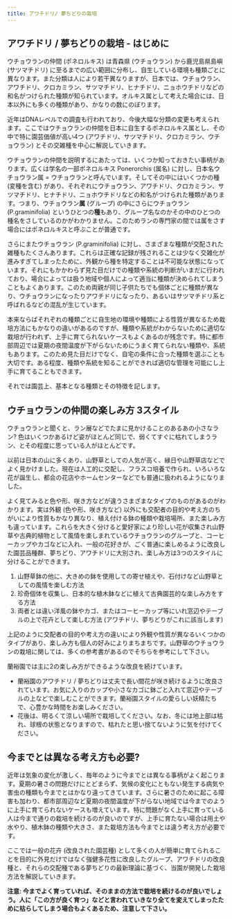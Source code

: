 ```yaml
---
title: アワチドリ/ 夢ちどりの栽培
---
```

## アワチドリ / 夢ちどりの栽培 - はじめに
ウチョウランの仲間 (ポネロルキス) は青森県 (ウチョウラン) から鹿児島県島嶼 (サツマチドリ) に至るまでの広い範囲に分布し、自生している環境も種類ごとに異なります。また分類は人により若干異なりますが、日本では、ウチョウラン、アワチドリ、クロカミラン、サツマチドリ、ヒナチドリ、ニョホウチドリなどの和名がつけられた種類が知られています。オルキス属として考えた場合には、日本以外にも多くの種類があり、かなりの数にのぼります。

近年はDNAレベルでの調査も行われており、今後大幅な分類の変更も考えられます。ここではウチョウランの仲間を日本に自生するポネロルキス属とし、その中で特に園芸価値が高い4つ (アワチドリ、サツマチドリ、クロカミラン、ウチョウラン) とその交雑種を中心に解説していきます。

ウチョウランの仲間を説明するにあたっては、いくつか知っておきたい事柄があります。広くは学名の一部ポネロルキス Ponerorchis (属名) に対し、日本名ウチョウラン属 = ウチョウランと呼んでいます。そしてその中にはいくつかの種 (変種を含む) があり、それぞれにウチョウラン、アワチドリ、クロカミラン、サツマチドリ、ヒナチドリ、ニョホウチドリなどの和名がつけられた種類があります。つまり、ウチョウラン<b>属</b> (グループ) の中にさらにウチョウラン (P.graminifolia) というひとつの<b>種</b>もあり、グループ名なのかその中のひとつの種名をさしているのかがわかりません。このためランの専門家の間では属をさす場合にはポネロルキスと呼ぶことが普通です。

さらにまたウチョウラン (P.graminifolia) に対し、さまざまな種類が交配された雑種もたくさんあります。これらは正確な記録が残されることは少なく交雑化が進みすぎてしまったために、外観から種を特定することは不可能な状態になっています。それにもかかわらず見た目だけでの種類や系統の判断がいまだに行われており、場合によっては扱う地域や個人によって適当に種類が決められてしまうこともよくあります。このため両親が同じ子供たちでも個体ごとに種類が異なり、ウチョウランになったりアワチドリになったり、あるいはサツマチドリ系と呼ばれるなどの混乱が生じています。

本来ならばそれぞれの種類ごとに自生地の環境や種類による性質が異なるため栽培方法にもかなりの違いがあるのですが、種類や系統がわからないために適切な栽培が行われず、上手に育てられないケースもよくあるのが残念です。特に都市部周辺では夏期の夜間温度が下がらないためにうまく育てられない種類や、系統もあります。このため見た目だけでなく、自宅の条件に合った種類を選ぶことも大切です。ある程度、種類や系統を知ることができれば適切な管理を可能にし上手に育てることもできます。

それでは園芸上、基本となる種類とその特徴を記します。

## ウチョウランの仲間の楽しみ方 3スタイル
ウチョウランと聞くと、ラン展などでたまに見かけることのあるあの小さなラン? 色はいくつかあるけど姿がほとんど同じで、弱くてすぐに枯れてしまうラン、とその程度に思っている人がほとんどです。

以前は日本の山に多くあり、山野草としての人気が高く、縁日や山野草店などでよく見かけました。現在は人工的に交配し、フラスコ培養で作られ、いろいろな花が誕生し、都会の花店やホームセンターなどでも普通に扱われるようになりました。

よく見てみると色や形、咲き方などが違うさまざまなタイプのものがあるのがわかります。実は外観 (色や形、咲き方など) 以外にも交配者の目的や考え方のちがいにより性質もかなり異なり、植え付ける鉢の種類や栽培場所、また楽しみ方も違っています。これらを大きく分けると愛好家により珍しい花が収集され山野草や古典的植物として風情を楽しまれているウチョウランのグループと、コーヒーカップやカゴなどに入れ、一般の花好きが、ごく普通に楽しめるように改良した園芸品種群、夢ちどり、アワチドリに大別され、楽しみ方は3つのスタイルに分けることができます。

<ol>
  <li>山野草鉢の他に、大きめの鉢を使用しての寄せ植えや、石付けなど山野草としての風情を楽しむ方法</li>
  <li>珍奇個体を収集し、日本的な植木鉢などに植えて古典園芸的な楽しみ方をする方法</li>
  <li>両者とは違い洋風の鉢やカゴ、またはコーヒーカップ等にいれ窓辺やテーブルの上で花卉として楽しむ方法 (アワチドリ、夢ちどりがこれに該当します)</li>
</ol>

上記のように交配者の目的や考え方の違いにより外観や性質が異なるいくつかのタイプがあり、楽しみ方も個人の好みによりまちまちです。山野草のウチョウランの栽培に関しては、多くの参考書があるのでそちらを参考にして下さい。

蘭裕園では主に2の楽しみ方ができるような改良を続けています。

<ul>
  <li>蘭裕園のアワチドリ / 夢ちどりは丈夫で長い間花が咲き続けるように改良されています。お気に入りのカップや小さなカゴに鉢ごと入れて窓辺やテーブルの上などで楽しむことができます。蘭裕園スタイルの愛らしい妖精たちで、心豊かな時間をお楽しみください。</li>
  <li>花後は、明るくて涼しい場所で栽培してください。なお、冬には地上部は枯れ、球根の状態となりますので、枯れたと思い捨てないように気を付けてください。</li>
</ul>

## 今までとは異なる考え方も必要?
近年は気象の変化が激しく、毎年のように今までとは異なる事柄がよく起こります。夏期の暑さの問題だけにとどまらず、気候の変化にともない発生する病気や害虫の種類も今までとはかなり違ってきています。さらに暑さのために起こる障害も加わり、都市部周辺など夏期の夜間温度が下がらない地域では今までのように上手に育てられないケースも増えています。特に問題がなく上手に育っている人は今まで通りの栽培を続けるのが良いのですが、上手に育たない場合は用土や水やり、植木鉢の種類や大きさ、また栽培方法も今までとは違う考え方が必要です。

ここでは一般の花卉 (改良された園芸種) として多くの人が簡単に育てられることを目的に外見だけではなく強健多花性に改良したグループ、アワチドリの改良種と、それらの交配種である夢ちどりの最新理論に基づく、当園が開発した栽培方法を解説していきます。

<b>注意: 今までよく育っていれば、そのままの方法で栽培を続けるのが良いでしょう。人に「この方が良く育つ」などと言われていきなり全てを変えてしまったために枯らしてしまう場合もよくあるため、注意して下さい。</b>
